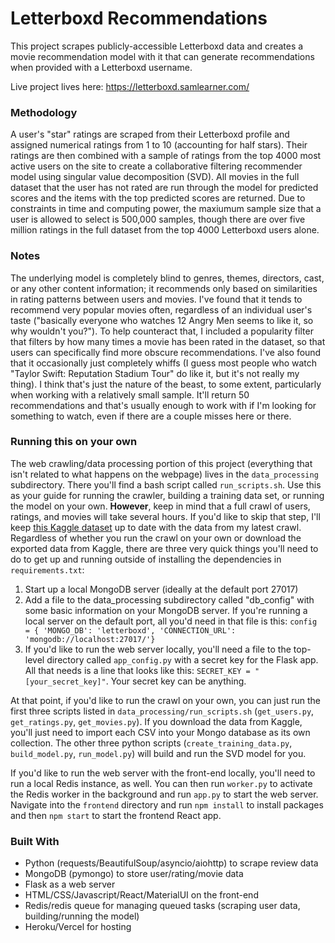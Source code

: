 # Letterboxd Recommendations

This project scrapes publicly-accessible Letterboxd data and creates a movie recommendation model with it that can generate recommendations when provided with a Letterboxd username.

Live project lives here: https://letterboxd.samlearner.com/

### Methodology

A user's "star" ratings are scraped from their Letterboxd profile and assigned numerical ratings from 1 to 10 (accounting for half stars). Their ratings are then combined with a sample of ratings from the top 4000 most active users on the site to create a collaborative filtering recommender model using singular value decomposition (SVD). All movies in the full dataset that the user has not rated are run through the model for predicted scores and the items with the top predicted scores are returned. Due to constraints in time and computing power, the maxiumum sample size that a user is allowed to select is 500,000 samples, though there are over five million ratings in the full dataset from the top 4000 Letterboxd users alone.

### Notes

The underlying model is completely blind to genres, themes, directors, cast, or any other content information; it recommends only based on similarities in rating patterns between users and movies. I've found that it tends to recommend very popular movies often, regardless of an individual user's taste ("basically everyone who watches 12 Angry Men seems to like it, so why wouldn't you?"). To help counteract that, I included a popularity filter that filters by how many times a movie has been rated in the dataset, so that users can specifically find more obscure recommendations. I've also found that it occasionally just completely whiffs (I guess most people who watch "Taylor Swift: Reputation Stadium Tour" do like it, but it's not really my thing). I think that's just the nature of the beast, to some extent, particularly when working with a relatively small sample. It'll return 50 recommendations and that's usually enough to work with if I'm looking for something to watch, even if there are a couple misses here or there.

### Running this on your own

The web crawling/data processing portion of this project (everything that isn't related to what happens on the webpage) lives in the `data_processing` subdirectory. There you'll find a bash script called `run_scripts.sh`. Use this as your guide for running the crawler, building a training data set, or running the model on your own. **However**, keep in mind that a full crawl of users, ratings, and movies will take several hours. If you'd like to skip that step, I'll keep [this Kaggle dataset](https://www.kaggle.com/samlearner/letterboxd-movie-ratings-data) up to date with the data from my latest crawl. Regardless of whether you run the crawl on your own or download the exported data from Kaggle, there are three very quick things you'll need to do to get up and running outside of installing the dependencies in `requirements.txt`:

1. Start up a local MongoDB server (ideally at the default port 27017)
2. Add a file to the data_processing subdirectory called "db_config" with some basic information on your MongoDB server. If you're running a local server on the default port, all you'd need in that file is this: `config = { 'MONGO_DB': 'letterboxd', 'CONNECTION_URL': 'mongodb://localhost:27017/'}`
3. If you'd like to run the web server locally, you'll need a file to the top-level directory called `app_config.py` with a secret key for the Flask app. All that needs is a line that looks like this: `SECRET_KEY = "[your_secret_key]"`. Your secret key can be anything.

At that point, if you'd like to run the crawl on your own, you can just run the first three scripts listed in `data_processing/run_scripts.sh` (`get_users.py`, `get_ratings.py`, `get_movies.py`). If you download the data from Kaggle, you'll just need to import each CSV into your Mongo database as its own collection. The other three python scripts (`create_training_data.py`, `build_model.py`, `run_model.py`) will build and run the SVD model for you.

If you'd like to run the web server with the front-end locally, you'll need to run a local Redis instance, as well. You can then run `worker.py` to activate the Redis worker in the background and run `app.py` to start the web server. Navigate into the `frontend` directory and run `npm install` to install packages and then `npm start` to start the frontend React app.


### Built With
* Python (requests/BeautifulSoup/asyncio/aiohttp) to scrape review data
* MongoDB (pymongo) to store user/rating/movie data
* Flask as a web server
* HTML/CSS/Javascript/React/MaterialUI on the front-end
* Redis/redis queue for managing queued tasks (scraping user data, building/running the model)
* Heroku/Vercel for hosting
